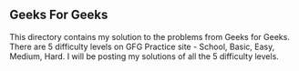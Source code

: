 ## Geeks For Geeks
This directory contains my solution to the problems from Geeks for Geeks. There are 5 difficulty levels on GFG Practice site - School, Basic, Easy, Medium, Hard. I will be posting my solutions of all the 5 difficulty levels. 
